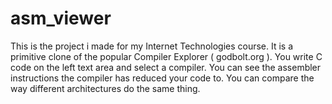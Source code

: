 # asm_viewer

This is the project i made for my Internet Technologies course. It is a primitive clone of the popular Compiler Explorer ( godbolt.org ).
You write C code on the left text area and select a compiler. You can see the assembler instructions the compiler has reduced your code to. You can compare the way different architectures do the same thing.
